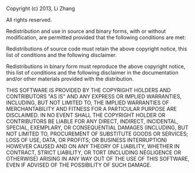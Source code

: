 
Copyright (c) 2013, Li Zhang

All rights reserved.



Redistribution and use in source and binary forms, with or without modification,
are permitted provided that the following conditions are met:



  Redistributions of source code must retain the above copyright notice, this
  list of conditions and the following disclaimer.



  Redistributions in binary form must reproduce the above copyright notice, this
  list of conditions and the following disclaimer in the documentation and/or
  other materials provided with the distribution.



THIS SOFTWARE IS PROVIDED BY THE COPYRIGHT HOLDERS AND CONTRIBUTORS "AS IS" AND
ANY EXPRESS OR IMPLIED WARRANTIES, INCLUDING, BUT NOT LIMITED TO, THE IMPLIED
WARRANTIES OF MERCHANTABILITY AND FITNESS FOR A PARTICULAR PURPOSE ARE
DISCLAIMED. IN NO EVENT SHALL THE COPYRIGHT HOLDER OR CONTRIBUTORS BE LIABLE FOR
ANY DIRECT, INDIRECT, INCIDENTAL, SPECIAL, EXEMPLARY, OR CONSEQUENTIAL DAMAGES
(INCLUDING, BUT NOT LIMITED TO, PROCUREMENT OF SUBSTITUTE GOODS OR SERVICES;
LOSS OF USE, DATA, OR PROFITS; OR BUSINESS INTERRUPTION) HOWEVER CAUSED AND ON
ANY THEORY OF LIABILITY, WHETHER IN CONTRACT, STRICT LIABILITY, OR TORT
(INCLUDING NEGLIGENCE OR OTHERWISE) ARISING IN ANY WAY OUT OF THE USE OF THIS
SOFTWARE, EVEN IF ADVISED OF THE POSSIBILITY OF SUCH DAMAGE.
